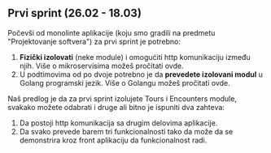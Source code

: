 ## Prvi sprint (26.02 - 18.03)

Počevši od monolinte aplikacije (koju smo gradili na predmetu "Projektovanje softvera") za prvi sprint je potrebno:
1. <b>Fizički izolovati</b> (neke module) i omogućiti http komunikaciju između njih. Više o mikroservisima možeš pročitati ovde.
2. U podtimovima od po dvoje potrebno je da <b>prevedete izolovani modul</b> u Golang programski jezik. Više o Golangu možeš pročitati ovde.

Naš predlog je da za prvi sprint izolujete Tours i Encounters module, svakako možete odabrati i druge ali bitno je ispuniti dva zahteva:
1. Da postoji http komunikacija sa drugim delovima aplikacije.
2. Da svako prevede barem tri funkcionalnosti tako da može da se demonstrira kroz front aplikaciju da funkcionalnost radi.
